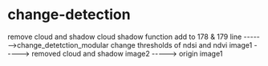# change-detection
remove cloud and shadow
cloud shadow function add to 178 & 179 line ------->change_detetction_modular 
change thresholds of ndsi and ndvi
image1 -----> removed cloud and shadow
image2 -----> origin image1
